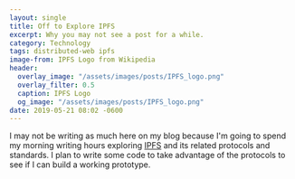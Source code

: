 ```yaml
---
layout: single
title: Off to Explore IPFS
excerpt: Why you may not see a post for a while.
category: Technology
tags: distributed-web ipfs
image-from: IPFS Logo from Wikipedia
header:
  overlay_image: "/assets/images/posts/IPFS_logo.png"
  overlay_filter: 0.5
  caption: IPFS Logo
  og_image: "/assets/images/posts/IPFS_logo.png"
date: 2019-05-21 08:02 -0600
---
```

I may not be writing as much here on my blog because I'm going to spend my morning writing hours exploring [IPFS](https://ipfs.io$$) and its related protocols and standards. I plan to write some code to take advantage of the protocols to see if I can build a working prototype.